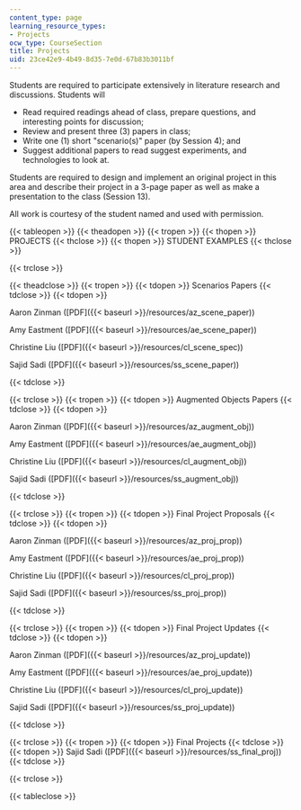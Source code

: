 ```yaml
---
content_type: page
learning_resource_types:
- Projects
ocw_type: CourseSection
title: Projects
uid: 23ce42e9-4b49-8d35-7e0d-67b83b3011bf
---
```


Students are required to participate extensively in literature research and discussions. Students will

*   Read required readings ahead of class, prepare questions, and interesting points for discussion;
*   Review and present three (3) papers in class;
*   Write one (1) short "scenario(s)" paper (by Session 4); and
*   Suggest additional papers to read suggest experiments, and technologies to look at.

Students are required to design and implement an original project in this area and describe their project in a 3-page paper as well as make a presentation to the class (Session 13).

All work is courtesy of the student named and used with permission.

{{< tableopen >}}
{{< theadopen >}}
{{< tropen >}}
{{< thopen >}}
PROJECTS
{{< thclose >}}
{{< thopen >}}
STUDENT EXAMPLES
{{< thclose >}}

{{< trclose >}}

{{< theadclose >}}
{{< tropen >}}
{{< tdopen >}}
Scenarios Papers
{{< tdclose >}}
{{< tdopen >}}


Aaron Zinman ([PDF]({{< baseurl >}}/resources/az_scene_paper))

Amy Eastment ([PDF]({{< baseurl >}}/resources/ae_scene_paper))

Christine Liu ([PDF]({{< baseurl >}}/resources/cl_scene_spec))

Sajid Sadi ([PDF]({{< baseurl >}}/resources/ss_scene_paper))


{{< tdclose >}}

{{< trclose >}}
{{< tropen >}}
{{< tdopen >}}
Augmented Objects Papers
{{< tdclose >}}
{{< tdopen >}}


Aaron Zinman ([PDF]({{< baseurl >}}/resources/az_augment_obj))

Amy Eastment ([PDF]({{< baseurl >}}/resources/ae_augment_obj))

Christine Liu ([PDF]({{< baseurl >}}/resources/cl_augment_obj))

Sajid Sadi ([PDF]({{< baseurl >}}/resources/ss_augment_obj))


{{< tdclose >}}

{{< trclose >}}
{{< tropen >}}
{{< tdopen >}}
Final Project Proposals
{{< tdclose >}}
{{< tdopen >}}


Aaron Zinman ([PDF]({{< baseurl >}}/resources/az_proj_prop))

Amy Eastment ([PDF]({{< baseurl >}}/resources/ae_proj_prop))

Christine Liu ([PDF]({{< baseurl >}}/resources/cl_proj_prop))

Sajid Sadi ([PDF]({{< baseurl >}}/resources/ss_proj_prop))


{{< tdclose >}}

{{< trclose >}}
{{< tropen >}}
{{< tdopen >}}
Final Project Updates
{{< tdclose >}}
{{< tdopen >}}


Aaron Zinman ([PDF]({{< baseurl >}}/resources/az_proj_update))

Amy Eastment ([PDF]({{< baseurl >}}/resources/ae_proj_update))

Christine Liu ([PDF]({{< baseurl >}}/resources/cl_proj_update))

Sajid Sadi ([PDF]({{< baseurl >}}/resources/ss_proj_update))


{{< tdclose >}}

{{< trclose >}}
{{< tropen >}}
{{< tdopen >}}
Final Projects
{{< tdclose >}}
{{< tdopen >}}
Sajid Sadi ([PDF]({{< baseurl >}}/resources/ss_final_proj))
{{< tdclose >}}

{{< trclose >}}

{{< tableclose >}}